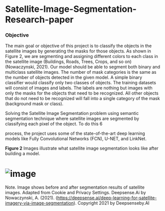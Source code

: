 # Satellite-Image-Segmentation-Research-paper

### Objective

The main goal or objective of this project is to classify the objects in the satellite images by generating the masks for those objects. As shown in Figure 2, we are segmenting and assigning different colors to each class in the satellite image (Buildings, Roads, Trees, Crops, and so on) (Nowaczynski, 2021). Our model should be able to segment both binary and multiclass satellite images. The number of mask categories is the same as the number of objects detected in the given model. A simple binary classifier would classify only two classes of objects. The training datasets will consist of images and labels. The labels are nothing but images with only the masks for the objects that need to be recognized. All other objects that do not need to be recognized will fall into a single category of the mask (background mask or class).

Solving the Satellite Image Segmentation problem using semantic segmentation technique where satellite images are segmented by classifying each pixel of the object. To do this 6

process, the project uses some of the state-of-the-art deep learning models like Fully Convolutional Networks (FCN), U-NET, and LinkNet.

**Figure 2** 
 Images illustrate what satellite image segmentation looks like after building a model.
# ![image](https://user-images.githubusercontent.com/89550139/145770394-10789009-e4c9-4a0b-8c53-807f82fca64f.png)


Note. Image shows before and after segmentation results of satellite images. Adapted from Cookie and Privacy Settings. Deepsense.Ai by Nowaczynski, A. (2021). (https://deepsense.ai/deep-learning-for-satellite-imagery-via-image-segmentation). Copyright 2021 by Deepsenseby.AI
